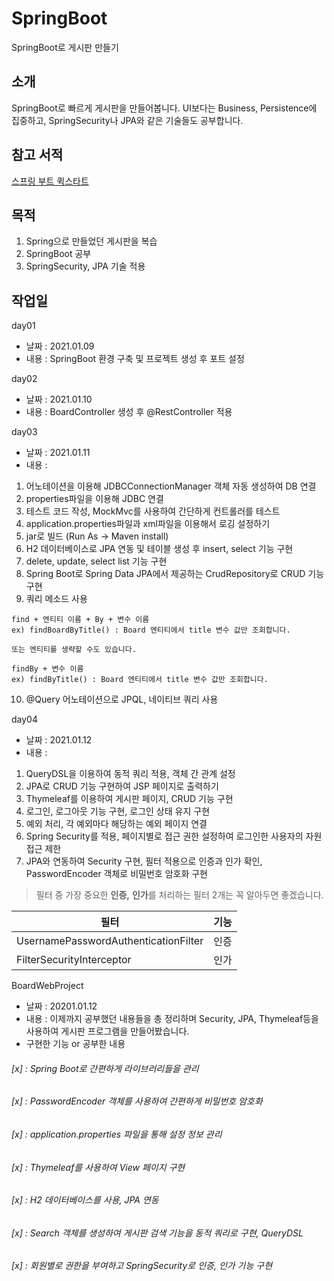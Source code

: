 # SpringBoot
SpringBoot로 게시판 만들기

## 소개
SpringBoot로 빠르게 게시판을 만들어봅니다.
UI보다는 Business, Persistence에 집중하고, SpringSecurity나 JPA와 같은 기술들도 공부합니다.

## 참고 서적
[스프링 부트 퀵스타트](http://www.kyobobook.co.kr/product/detailViewKor.laf?ejkGb=KOR&mallGb=KOR&barcode=9791186710487&orderClick=LAG&Kc=)

## 목적
1. Spring으로 만들었던 게시판을 복습
2. SpringBoot 공부
3. SpringSecurity, JPA 기술 적용

## 작업일

day01
- 날짜 : 2021.01.09
- 내용 : SpringBoot 환경 구축 및 프로젝트 생성 후 포트 설정

day02
- 날짜 : 2021.01.10
- 내용 : BoardController 생성 후 @RestController 적용

day03
- 날짜 : 2021.01.11
- 내용 : 
1. 어노테이션을 이용해 JDBCConnectionManager 객체 자동 생성하여 DB 연결
2. properties파일을 이용해 JDBC 연결
3. 테스트 코드 작성, MockMvc를 사용하여 간단하게 컨트롤러를 테스트
4. application.properties파일과 xml파일을 이용해서 로깅 설정하기
5. jar로 빌드 (Run As -> Maven install)
6. H2 데이터베이스로 JPA 연동 및 테이블 생성 후 insert, select 기능 구현
7. delete, update, select list 기능 구현
8. Spring Boot로 Spring Data JPA에서 제공하는 CrudRepository로 CRUD 기능 구현
9. 쿼리 메소드 사용
```
find + 엔티티 이름 + By + 변수 이름
ex) findBoardByTitle() : Board 엔티티에서 title 변수 값만 조회합니다.

또는 엔티티를 생략할 수도 있습니다.

findBy + 변수 이름
ex) findByTitle() : Board 엔티티에서 title 변수 값만 조회합니다.

```
10. @Query 어노테이션으로 JPQL, 네이티브 쿼리 사용

day04
- 날짜 : 2021.01.12
- 내용 : 
1. QueryDSL을 이용하여 동적 쿼리 적용, 객체 간 관계 설정
2. JPA로 CRUD 기능 구현하여 JSP 페이지로 출력하기
3. Thymeleaf를 이용하여 게시판 페이지, CRUD 기능 구현
4. 로그인, 로그아웃 기능 구현, 로그인 상태 유지 구현
5. 예외 처리, 각 예외마다 해당하는 예외 페이지 연결
6. Spring Security를 적용, 페이지별로 접근 권한 설정하여 로그인한 사용자의 자원 접근 제한
7. JPA와 연동하여 Security 구현, 필터 적용으로 인증과 인가 확인, PasswordEncoder 객체로 비밀번호 암호화 구현

> 필터 중 가장 중요한 **인증,** **인가**를 처리하는 필터 2개는 꼭 알아두면 좋겠습니다.

|필터|기능|
|--|--|
|UsernamePasswordAuthenticationFilter|인증|
|FilterSecurityInterceptor|인가|

BoardWebProject
- 날짜 : 20201.01.12
- 내용 : 이제까지 공부했던 내용들을 총 정리하며 Security, JPA, Thymeleaf등을 사용하여 게시판 프로그램을 만들어봤습니다.
- 구현한 기능 or 공부한 내용
###### [x] : Spring Boot로 간편하게 라이브러리들을 관리
###### [x] : PasswordEncoder 객체를 사용하여 간편하게 비밀번호 암호화
###### [x] : application.properties 파일을 통해 설정 정보 관리
###### [x] : Thymeleaf를 사용하여 View 페이지 구현
###### [x] : H2 데이터베이스를 사용, JPA 연동
###### [x] : Search 객체를 생성하여 게시판 검색 기능을 동적 쿼리로 구현, QueryDSL
###### [x] : 회원별로 권한을 부여하고 SpringSecurity로 인증, 인가 기능 구현
